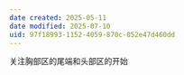 ```yaml
---
date created: 2025-05-11
date modified: 2025-07-10
uid: 97f18993-1152-4059-870c-052e47d460dd
---
```


关注胸部区的尾端和头部区的开始
